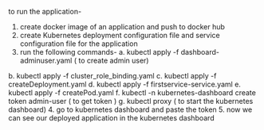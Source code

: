 to run the application-
1. create docker image of an application and push to docker hub 
2. create Kubernetes deployment configuration file and service configuration file for the application
3. run the following  commands-
 a. kubectl apply -f dashboard-adminuser.yaml ( to create admin user)
 
 b. kubectl apply -f cluster_role_binding.yaml 
 c. kubectl apply -f createDeployment.yaml
 d. kubectl apply -f firstservice-service.yaml
 e. kubectl apply -f createPod.yaml
 f. kubectl -n kubernetes-dashboard create token admin-user ( to get token )
 g. kubectl proxy ( to start the kubernetes dashboard)
4. go to kubernetes dashboard and paste the token 
5. now we can see our deployed application in the kubernetes dashboard
